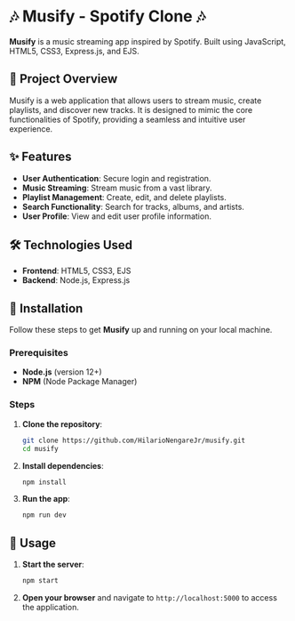 # 🎶 Musify - Spotify Clone 🎶

**Musify** is a music streaming app inspired by Spotify. Built using JavaScript, HTML5, CSS3, Express.js, and EJS.

## 📖 Project Overview

Musify is a web application that allows users to stream music, create playlists, and discover new tracks. It is designed to mimic the core functionalities of Spotify, providing a seamless and intuitive user experience.

## ✨ Features

- **User Authentication**: Secure login and registration.
- **Music Streaming**: Stream music from a vast library.
- **Playlist Management**: Create, edit, and delete playlists.
- **Search Functionality**: Search for tracks, albums, and artists.
- **User Profile**: View and edit user profile information.

## 🛠️ Technologies Used

- **Frontend**: HTML5, CSS3, EJS
- **Backend**: Node.js, Express.js

## 🚀 Installation

Follow these steps to get **Musify** up and running on your local machine.

### Prerequisites

- **Node.js** (version 12+)
- **NPM** (Node Package Manager)

### Steps

1. **Clone the repository**:
   ```bash
   git clone https://github.com/HilarioNengareJr/musify.git
   cd musify
   ```

2. **Install dependencies**:
   ```bash
   npm install
   ```

3. **Run the app**:
   ```bash
   npm run dev
   ```

## 📘 Usage

1. **Start the server**:
   ```bash
   npm start
   ```

2. **Open your browser** and navigate to `http://localhost:5000` to access the application.



